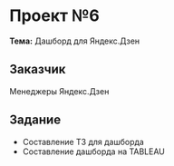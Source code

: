 # Проект №6
**Тема:** Дашборд для Яндекс.Дзен

## Заказчик
Менеджеры Яндекс.Дзен

## Задание 
- Составление ТЗ для дашборда
- Составление дашборда на TABLEAU <br><br>



